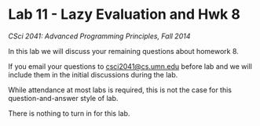 # Lab 11 - Lazy Evaluation and Hwk 8

*CSci 2041: Advanced Programming Principles, Fall 2014*

In this lab we will discuss your remaining questions about homework 8.

If you email your questions to csci2041@cs.umn.edu before lab
and we will include them in the initial discussions during the lab.

While attendance at most labs is required, this is not the case for
this question-and-answer style of lab.

There is nothing to turn in for this lab.




